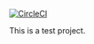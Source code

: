 [![CircleCI](https://circleci.com/gh/dtiesling/ci-test.svg?style=svg)](https://circleci.com/gh/dtiesling/ci-test)

This is a test project.